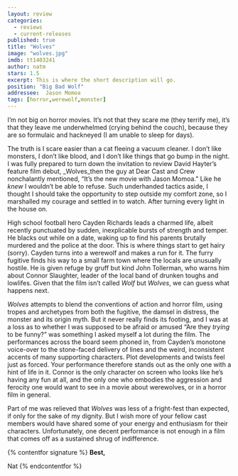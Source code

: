 ```yaml
---
layout: review
categories: 
  - reviews
  - current-releases
published: true
title: "Wolves"
image: "wolves.jpg"
imdb: tt1403241
author: natm
stars: 1.5
excerpt: This is where the short description will go.
position: "Big Bad Wolf"
addressee:  Jason Momoa
tags: [horror,werewolf,monster]
---
```

I’m not big on horror movies. It’s not that they scare me (they terrify me), it’s that they leave me underwhelmed (crying behind the couch), because they are so formulaic and hackneyed (I am unable to sleep for days). 

The truth is I scare easier than a cat fleeing a vacuum cleaner. I don’t like monsters, I don’t like blood, and I don’t like things that go bump in the night. I was fully prepared to turn down the invitation to review David Hayter’s feature film debut, _Wolves_then the guy at Dear Cast and Crew nonchalantly mentioned, “It’s the new movie with Jason Momoa.” Like he _knew_ I wouldn’t be able to refuse. Such underhanded tactics aside, I thought I should take the opportunity to step outside my comfort zone, so I marshalled my courage and settled in to watch. After turning every light in the house on. 

High school football hero Cayden Richards leads a charmed life, albeit recently punctuated by sudden, inexplicable bursts of strength and temper. He blacks out while on a date, waking up to find his parents brutally murdered and the police at the door. This is where things start to get hairy (sorry). Cayden turns into a werewolf and makes a run for it. The furry fugitive finds his way to a small farm town where the locals are unusually hostile. He is given refuge by gruff but kind John Tollerman, who warns him about Connor Slaughter, leader of the local band of drunken toughs and lowlifes. Given that the film isn’t called _Wolf_ but _Wolves_, we can guess what happens next. 

_Wolves_ attempts to blend the conventions of action and horror film, using tropes and archetypes from both the fugitive, the damsel in distress, the monster and its origin myth. But it never really finds its footing, and I was at a loss as to whether I was supposed to be afraid or amused “Are they _trying_ to be funny?” was something I asked myself a lot during the film. The performances across the board seem phoned in, from Cayden’s monotone voice-over to the stone-faced delivery of lines and the weird, inconsistent accents of many supporting characters. Plot developments and twists feel just as forced. Your performance therefore stands out as the only one with a hint of life in it. Connor is the only character on screen who looks like he’s having any fun at all, and the only one who embodies the aggression and ferocity one would want to see in a movie about werewolves, or in a horror film in general. 

Part of me was relieved that _Wolves_ was less of a fright-fest than expected, if only for the sake of my dignity. But I wish more of your fellow cast members would have shared some of your energy and enthusiasm for their characters. Unfortunately, one decent performance is not enough in a film that comes off as a sustained shrug of indifference. 

{% contentfor signature %}
**Best,**

Nat
{% endcontentfor %}